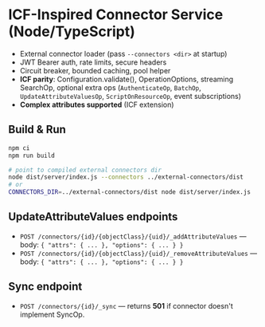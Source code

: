 # ICF-Inspired Connector Service (Node/TypeScript)

- External connector loader (pass `--connectors <dir>` at startup)
- JWT Bearer auth, rate limits, secure headers
- Circuit breaker, bounded caching, pool helper
- **ICF parity**: Configuration.validate(), OperationOptions, streaming SearchOp, optional extra ops (`AuthenticateOp`, `BatchOp`, `UpdateAttributeValuesOp`, `ScriptOnResourceOp`, event subscriptions)
- **Complex attributes supported** (ICF extension)

## Build & Run
```bash
npm ci
npm run build

# point to compiled external connectors dir
node dist/server/index.js --connectors ../external-connectors/dist
# or
CONNECTORS_DIR=../external-connectors/dist node dist/server/index.js
```

## UpdateAttributeValues endpoints
- `POST /connectors/{id}/{objectClass}/{uid}/_addAttributeValues` — body: `{ "attrs": { ... }, "options": { ... } }`
- `POST /connectors/{id}/{objectClass}/{uid}/_removeAttributeValues` — body: `{ "attrs": { ... }, "options": { ... } }`

## Sync endpoint
- `POST /connectors/{id}/_sync` — returns **501** if connector doesn't implement SyncOp.
